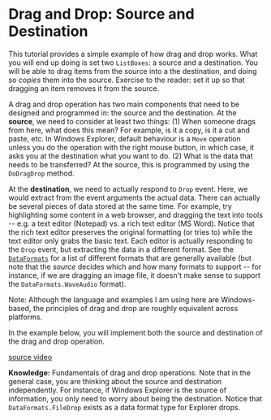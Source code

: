 # Drag and Drop: Source and Destination

This tutorial provides a simple example of how drag and drop works. What you will end up doing is set two `ListBoxes`: a source and a destination. You will be able to drag items from the source into a the destination, and doing so _copies_ them into the source. Exercise to the reader: set it up so that dragging an item removes it from the source.

A drag and drop operation has two main components that need to be designed and programmed in: the source and the destination. At the **source**, we need to consider at least two things: (1) When someone drags from here, what does this mean? For example, is it a copy, is it a cut and paste, etc. In Windows Explorer, default behaviour is a `Move` operation unless you do the operation with the right mouse button, in which case, it asks you at the destination what you want to do. (2) What is the data that needs to be transferred? At the source, this is programmed by using the `DoDragDrop` method.

At the **destination**, we need to actually respond to `Drop` event. Here, we would extract from the event arguments the actual data. There can actually be several pieces of data stored at the same time. For example, try highlighting some content in a web browser, and dragging the text into tools -- e.g. a text editor (Notepad) vs. a rich text editor (MS Word). Notice that the rich text editor preserves the original formatting (or tries to) while the text editor only grabs the basic text. Each editor is actually responding to the `Drop` event, but extracting the data in a different format. See the [`DataFormats`](https://msdn.microsoft.com/en-us/library/system.windows.dataformats(v=vs.110).aspx) for a list of different formats that are generally available (but note that the _source_ decides which and how many formats to support -- for instance, if we are dragging an image file, it doesn't make sense to support the `DataFormats.WaveAudio` format).

Note: Although the language and examples I am using here are Windows-based, the principles of drag and drop are roughly equivalent across platforms.

In the example below, you will implement both the source and destination of the drag and drop operation.

[](https://www.youtube.com/watch?v=cYFBMgU4j4k)

[source video](https://www.youtube.com/watch?v=cYFBMgU4j4k)

**Knowledge:** Fundamentals of drag and drop operations. Note that in the general case, you are thinking about the source and destination independently. For instance, if Windows Explorer is the source of information, you only need to worry about being the destination. Notice that `DataFormats.FileDrop` exists as a data format type for Explorer drops.